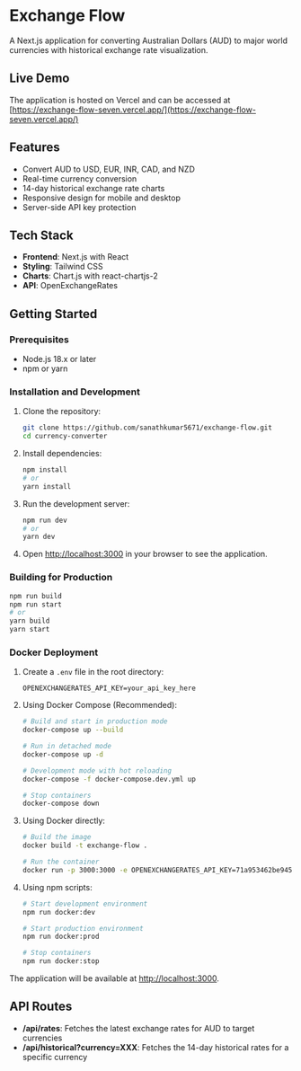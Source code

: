 # Exchange Flow

A Next.js application for converting Australian Dollars (AUD) to major world currencies with historical exchange rate visualization.

## Live Demo

The application is hosted on Vercel and can be accessed at [https://exchange-flow-seven.vercel.app/](https://exchange-flow-seven.vercel.app/)

## Features

- Convert AUD to USD, EUR, INR, CAD, and NZD
- Real-time currency conversion
- 14-day historical exchange rate charts
- Responsive design for mobile and desktop
- Server-side API key protection

## Tech Stack

- **Frontend**: Next.js with React
- **Styling**: Tailwind CSS
- **Charts**: Chart.js with react-chartjs-2
- **API**: OpenExchangeRates

## Getting Started

### Prerequisites

- Node.js 18.x or later
- npm or yarn

### Installation and Development

1. Clone the repository:

   ```bash
   git clone https://github.com/sanathkumar5671/exchange-flow.git
   cd currency-converter
   ```

2. Install dependencies:

   ```bash
   npm install
   # or
   yarn install
   ```

3. Run the development server:

   ```bash
   npm run dev
   # or
   yarn dev
   ```

4. Open [http://localhost:3000](http://localhost:3000) in your browser to see the application.

### Building for Production

```bash
npm run build
npm run start
# or
yarn build
yarn start
```

### Docker Deployment

1. Create a `.env` file in the root directory:

   ```env
   OPENEXCHANGERATES_API_KEY=your_api_key_here
   ```

2. Using Docker Compose (Recommended):

   ```bash
   # Build and start in production mode
   docker-compose up --build

   # Run in detached mode
   docker-compose up -d

   # Development mode with hot reloading
   docker-compose -f docker-compose.dev.yml up

   # Stop containers
   docker-compose down
   ```

3. Using Docker directly:

   ```bash
   # Build the image
   docker build -t exchange-flow .

   # Run the container
   docker run -p 3000:3000 -e OPENEXCHANGERATES_API_KEY=71a953462be945ca92da5c8932cb3d66 exchange-flow
   ```

4. Using npm scripts:

   ```bash
   # Start development environment
   npm run docker:dev

   # Start production environment
   npm run docker:prod

   # Stop containers
   npm run docker:stop
   ```

The application will be available at [http://localhost:3000](http://localhost:3000).

## API Routes

- **/api/rates**: Fetches the latest exchange rates for AUD to target currencies
- **/api/historical?currency=XXX**: Fetches the 14-day historical rates for a specific currency
